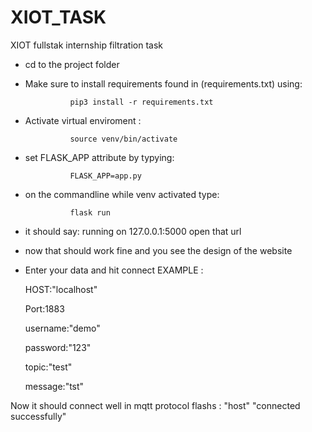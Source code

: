 # XIOT_TASK
XIOT fullstak internship filtration task

- cd to the project folder
- Make sure to install requirements found in (requirements.txt) using: 

				pip3 install -r requirements.txt
				
- Activate virtual enviroment : 

				source venv/bin/activate
				
- set FLASK_APP attribute by typying: 

				FLASK_APP=app.py
				
- on the commandline while venv activated type:

				flask run
				
- it should say: running on 127.0.0.1:5000 open that url
- now that should work fine and you see the design of the website
- Enter your data and hit connect
EXAMPLE : 

	HOST:"localhost"
	
	Port:1883
	
	username:"demo"	
	
	password:"123"
	
	topic:"test"
	
	message:"tst"
	
Now it should connect well in mqtt protocol flashs : "host" "connected successfully"
